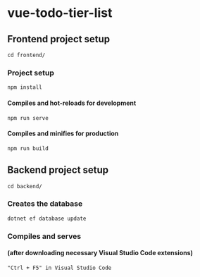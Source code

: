 # vue-todo-tier-list

## Frontend project setup
```
cd frontend/
```

### Project setup
```
npm install
```

#### Compiles and hot-reloads for development
```
npm run serve
```

#### Compiles and minifies for production
```
npm run build
```

## Backend project setup
```
cd backend/
```

### Creates the database
```
dotnet ef database update
```

### Compiles and serves
#### (after downloading necessary Visual Studio Code extensions)
```
"Ctrl + F5" in Visual Studio Code 
```
